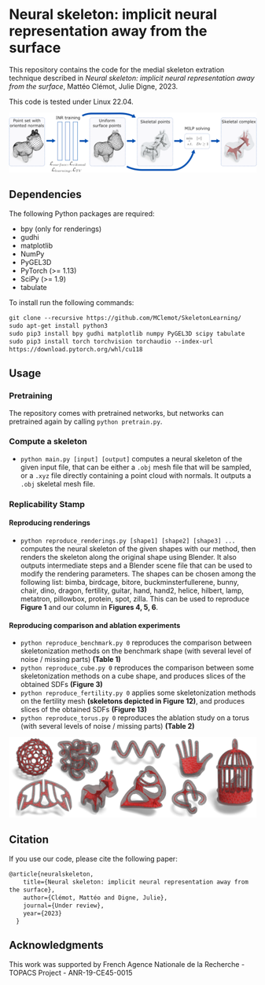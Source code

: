 # Neural skeleton: implicit neural representation away from the surface

This repository contains the code for the medial skeleton extration technique described in *Neural skeleton: implicit neural representation away from the surface*, Mattéo Clémot, Julie Digne, 2023.

This code is tested under Linux 22.04.

![Graphical abstract](Images/overview_spot.png)

## Dependencies
The following Python packages are required:
* bpy (only for renderings)
* gudhi
* matplotlib
* NumPy
* PyGEL3D 
* PyTorch (>= 1.13)
* SciPy (>= 1.9)
* tabulate

To install run the following commands:

```
git clone --recursive https://github.com/MClemot/SkeletonLearning/
sudo apt-get install python3
sudo pip3 install bpy gudhi matplotlib numpy PyGEL3D scipy tabulate
sudo pip3 install torch torchvision torchaudio --index-url https://download.pytorch.org/whl/cu118
```

## Usage

### Pretraining
The repository comes with pretrained networks, but networks can pretrained again by calling `python pretrain.py`.

### Compute a skeleton
* `python main.py [input] [output]` computes a neural skeleton of the given input file, that can be either a `.obj` mesh file that will be sampled, or a `.xyz` file directly containing a point cloud with normals. It outputs a `.obj` skeletal mesh file.

### Replicability Stamp

#### Reproducing renderings
* `python reproduce_renderings.py [shape1] [shape2] [shape3] ...` computes the neural skeleton of the given shapes with our method, then renders the skeleton along the original shape using Blender. It also outputs intermediate steps and a Blender scene file that can be used to modify the rendering parameters. The shapes can be chosen among the following list: bimba, birdcage, bitore, buckminsterfullerene, bunny, chair, dino, dragon, fertility, guitar, hand, hand2, helice, hilbert, lamp, metatron, pillowbox, protein, spot, zilla. This can be used to reproduce **Figure 1** and our column in **Figures 4, 5, 6**.

#### Reproducing comparison and ablation experiments
* `python reproduce_benchmark.py 0` reproduces the comparison between skeletonization methods on the benchmark shape (with several level of noise / missing parts) **(Table 1)**
* `python reproduce_cube.py 0` reproduces the comparison between some skeletonization methods on a cube shape, and produces slices of the obtained SDFs **(Figure 3)**
* `python reproduce_fertility.py 0` applies some skeletonization methods on the fertility mesh **(skeletons depicted in Figure 12)**, and produces slices of the obtained SDFs **(Figure 13)**
* `python reproduce_torus.py 0` reproduces the ablation study on a torus (with several levels of noise / missing parts) **(Table 2)**

![Graphical teaser](Images/teaser.png)

## Citation
If you use our code, please cite the following paper:
```
@article{neuralskeleton,
    title={Neural skeleton: implicit neural representation away from the surface},
    author={Clémot, Mattéo and Digne, Julie},
    journal={Under review},
    year={2023}
  }
```
## Acknowledgments

This work was supported by French Agence Nationale de la Recherche - TOPACS Project - ANR-19-CE45-0015
